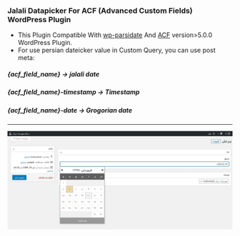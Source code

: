 ### Jalali Datapicker For ACF (Advanced Custom Fields) WordPress Plugin

- This Plugin Compatible With [wp-parsidate](https://fa.wordpress.org/plugins/wp-parsidate/) And [ACF](https://wordpress.org/plugins/advanced-custom-fields/) version>5.0.0 WordPress Plugin.
- For use persian dateicker value in Custom Query, you can use post meta:

##### {acf_field_name} -> jalali date
##### {acf_field_name}-timestamp -> Timestamp
##### {acf_field_name}-date -> Grogorian date
---

![افزونه تاریخ شمسی برای ACF](https://raw.githubusercontent.com/mehrshaddarzi/acf-persian-datepicker/master/screenshot.jpg)
